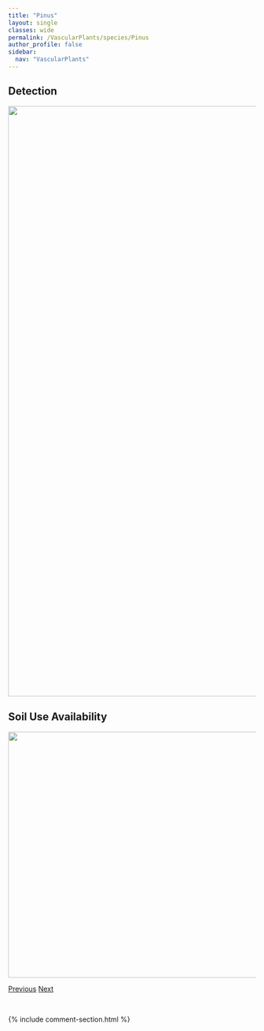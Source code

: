 ```yaml
---
title: "Pinus"
layout: single
classes: wide
permalink: /VascularPlants/species/Pinus
author_profile: false
sidebar:
  nav: "VascularPlants"
---
```


<h2>Detection</h2>

<a href="https://drive.google.com/uc?export=view&id=1PAVBwABPVPkMhUaY6Lgi9Ihysqyf25IP">
<img src="https://drive.google.com/uc?export=view&id=1PAVBwABPVPkMhUaY6Lgi9Ihysqyf25IP" height = "1200" width = "800">
</a>


<h2>Soil Use Availability</h2>

<a href="https://drive.google.com/uc?export=view&id=198HxGBSoeKQZUCNiT9RIlTlKfa0ldsXw">
<img src="https://drive.google.com/uc?export=view&id=198HxGBSoeKQZUCNiT9RIlTlKfa0ldsXw" height = "500" width = "1000">
</a>


<a href="/DevelopmentWebsite/VascularPlants/species/PinguiculaVulgaris" class="pagination--pager" title="Pinguicula vulgaris">Previous</a> <a href="/DevelopmentWebsite/VascularPlants/species/PinusAlbicaulis" class="pagination--pager" title="Pinus albicaulis">Next</a>

<p>&nbsp;</p>

{% include comment-section.html %}
